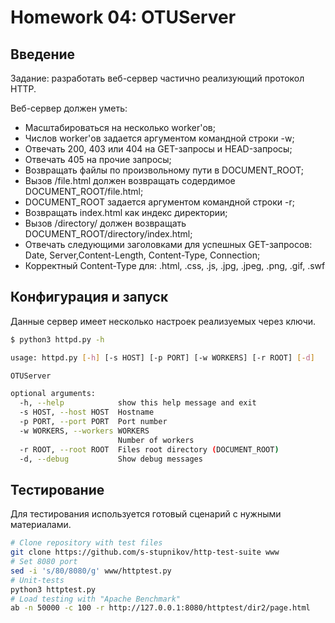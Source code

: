 # Homework 04: OTUServer

## Введение

Задание: разработать веб-сервер частично реализующий протокол HTTP.

Веб-сервер должен уметь:

- Масштабироваться на несколько worker'ов;
- Числов worker'ов задается аргументом командной строки -w;
- Отвечать 200, 403 или 404 на GET-запросы и HEAD-запросы;
- Отвечать 405 на прочие запросы;
- Возвращать файлы по произвольному пути в DOCUMENT_ROOT;
- Вызов /file.html должен возвращать содердимое DOCUMENT_ROOT/file.html;
- DOCUMENT_ROOT задается аргументом командной строки -r;
- Возвращать index.html как индекс директории;
- Вызов /directory/ должен возвращать DOCUMENT_ROOT/directory/index.html;
- Отвечать следующими заголовками для успешных GET-запросов: Date, Server,Content-Length, Content-Type, Connection;
- Корректный Content-Type для: .html, .css, .js, .jpg, .jpeg, .png, .gif, .swf

## Конфигурация и запуск

Данные сервер имеет несколько настроек реализуемых через ключи.

```bash
$ python3 httpd.py -h

usage: httpd.py [-h] [-s HOST] [-p PORT] [-w WORKERS] [-r ROOT] [-d]

OTUServer

optional arguments:
  -h, --help            show this help message and exit
  -s HOST, --host HOST  Hostname
  -p PORT, --port PORT  Port number
  -w WORKERS, --workers WORKERS
                        Number of workers
  -r ROOT, --root ROOT  Files root directory (DOCUMENT_ROOT)
  -d, --debug           Show debug messages
```

## Тестирование

Для тестирования используется готовый сценарий с нужными материалами.

```bash
# Clone repository with test files
git clone https://github.com/s-stupnikov/http-test-suite www
# Set 8080 port 
sed -i 's/80/8080/g' www/httptest.py
# Unit-tests
python3 httptest.py
# Load testing with "Apache Benchmark"
ab -n 50000 -c 100 -r http://127.0.0.1:8080/httptest/dir2/page.html
```
